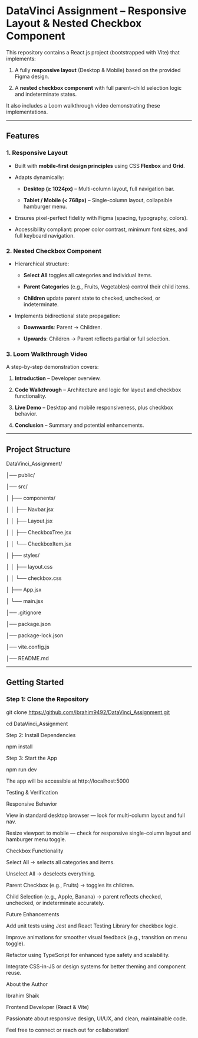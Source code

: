 # DataVinci Assignment – Responsive Layout & Nested Checkbox Component

This repository contains a React.js project (bootstrapped with Vite) that implements:

1. A fully **responsive layout** (Desktop & Mobile) based on the provided Figma design.  

2. A **nested checkbox component** with full parent–child selection logic and indeterminate states.

It also includes a Loom walkthrough video demonstrating these implementations.

---

##  Features

### 1. Responsive Layout

- Built with **mobile-first design principles** using CSS **Flexbox** and **Grid**.

- Adapts dynamically:

  - **Desktop (≥ 1024px)** – Multi-column layout, full navigation bar.

  - **Tablet / Mobile (< 768px)** – Single-column layout, collapsible hamburger menu.

- Ensures pixel-perfect fidelity with Figma (spacing, typography, colors).

- Accessibility compliant: proper color contrast, minimum font sizes, and full keyboard navigation.

### 2. Nested Checkbox Component

- Hierarchical structure:

  - **Select All** toggles all categories and individual items.

  - **Parent Categories** (e.g., Fruits, Vegetables) control their child items.

  - **Children** update parent state to checked, unchecked, or indeterminate.

- Implements bidirectional state propagation:

  - **Downwards**: Parent → Children.

  - **Upwards**: Children → Parent reflects partial or full selection.

### 3. Loom Walkthrough Video

A step-by-step demonstration covers:

1. **Introduction** – Developer overview.

2. **Code Walkthrough** – Architecture and logic for layout and checkbox functionality.

3. **Live Demo** – Desktop and mobile responsiveness, plus checkbox behavior.

4. **Conclusion** – Summary and potential enhancements.

---

##  Project Structure

DataVinci_Assignment/

│── public/

│── src/

│ ├── components/

│ │ ├── Navbar.jsx

│ │ ├── Layout.jsx

│ │ ├── CheckboxTree.jsx

│ │ └── CheckboxItem.jsx

│ ├── styles/

│ │ ├── layout.css

│ │ └── checkbox.css

│ ├── App.jsx

│ └── main.jsx

│── .gitignore

│── package.json

│── package-lock.json

│── vite.config.js

│── README.md


---

##  Getting Started

### Step 1: Clone the Repository

git clone https://github.com/ibrahim9492/DataVinci_Assignment.git

cd DataVinci_Assignment

Step 2: Install Dependencies

npm install

Step 3: Start the App

npm run dev


The app will be accessible at http://localhost:5000

Testing & Verification

Responsive Behavior

View in standard desktop browser — look for multi-column layout and full nav.

Resize viewport to mobile — check for responsive single-column layout and hamburger menu toggle.

Checkbox Functionality

Select All → selects all categories and items.

Unselect All → deselects everything.

Parent Checkbox (e.g., Fruits) → toggles its children.

Child Selection (e.g., Apple, Banana) → parent reflects checked, unchecked, or indeterminate accurately.

Future Enhancements

Add unit tests using Jest and React Testing Library for checkbox logic.

Improve animations for smoother visual feedback (e.g., transition on menu toggle).

Refactor using TypeScript for enhanced type safety and scalability.

Integrate CSS-in-JS or design systems for better theming and component reuse.

About the Author

Ibrahim Shaik

Frontend Developer (React & Vite)

Passionate about responsive design, UI/UX, and clean, maintainable code.

Feel free to connect or reach out for collaboration!
